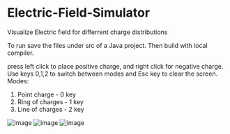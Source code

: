 # Electric-Field-Simulator
Visualize Electric field for differrent charge distributions

To run save the files under src of a Java project. Then build with local compiler.

press left click to place positive charge, and right click for negative charge. Use keys 0,1,2 to switch between modes and Esc key to clear the screen.
Modes:

1. Point charge - 0 key
2. Ring of charges - 1 key
3. Line of charges - 2 key


![image](https://user-images.githubusercontent.com/70505388/188745968-3ba26485-4f9d-4899-892e-b3b9b7d48517.png)
![image](https://user-images.githubusercontent.com/70505388/188746062-ab3f38b8-94db-41d8-8cac-e0595a72e15e.png)
![image](https://user-images.githubusercontent.com/70505388/188746144-cc03e9b1-7473-4f0a-bb36-af2f968fc4b2.png)


